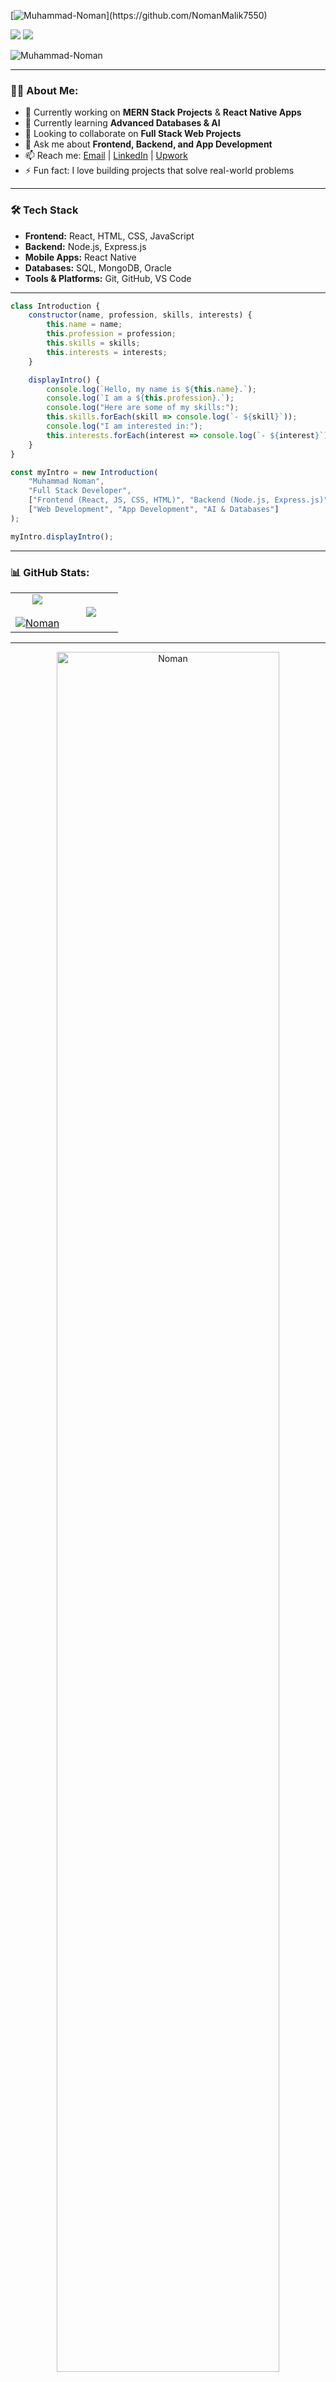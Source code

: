 
[![Muhammad-Noman](https://readme-typing-svg.demolab.com?font=Anton&size=30&pause=998&color=008000&background=F7F2F20A&vCenter=true&random=false&width=480&lines=Hello+Everyone%F0%9F%91%8B!;My+Name+is+Muhammad+Noman;I+am+a+Full+Stack+Developer;I+am+from+Pakistan;MERN+Stack+%26+App+Developer🚀;Code.+Build.+Innovate.;Nice+to+Meet+You!)](https://github.com/NomanMalik7550)

<a><img src='https://i.imgur.com/LyHic3i.gif'/></a>
<a><img src='https://i.imgur.com/LyHic3i.gif'/></a>

![Muhammad-Noman](https://cardivo.vercel.app/api?name=Muhammad%20Noman&description=Hi,%20Welcome%20To%20My%20Profile!&image=https://github.com/NomanMalik7550.png&backgroundColor=green&github=NomanMalik7550&linkedin=MuhammadNoman&instagram=Nomi_Malik755)

---

### 👨‍💻 About Me:
- 🔭 Currently working on **MERN Stack Projects** & **React Native Apps**  
- 🌱 Currently learning **Advanced Databases & AI**  
- 👯 Looking to collaborate on **Full Stack Web Projects**  
- 💬 Ask me about **Frontend, Backend, and App Development**  
- 📫 Reach me: [Email](nomanmalikn76@gmail.com) | [LinkedIn](https://www.linkedin.com/in/muhammad-noman-a33803364?utm_source=share&utm_campaign=share_via&utm_content=profile&utm_medium=android_app) | [Upwork](https://www.upwork.com/)  
- ⚡ Fun fact: I love building projects that solve real-world problems  

---

### 🛠️ Tech Stack
- **Frontend:** React, HTML, CSS, JavaScript  
- **Backend:** Node.js, Express.js  
- **Mobile Apps:** React Native  
- **Databases:** SQL, MongoDB, Oracle  
- **Tools & Platforms:** Git, GitHub, VS Code  

---

```js
class Introduction {
    constructor(name, profession, skills, interests) {
        this.name = name;
        this.profession = profession;
        this.skills = skills;
        this.interests = interests;
    }

    displayIntro() {
        console.log(`Hello, my name is ${this.name}.`);
        console.log(`I am a ${this.profession}.`);
        console.log("Here are some of my skills:");
        this.skills.forEach(skill => console.log(`- ${skill}`));
        console.log("I am interested in:");
        this.interests.forEach(interest => console.log(`- ${interest}`));
    }
}

const myIntro = new Introduction(
    "Muhammad Noman",
    "Full Stack Developer",
    ["Frontend (React, JS, CSS, HTML)", "Backend (Node.js, Express.js)", "Databases (MongoDB, SQL, Oracle)", "React Native Apps"],
    ["Web Development", "App Development", "AI & Databases"]
);

myIntro.displayIntro();
````

---

### 📊 GitHub Stats:

<table align="center">
  <tr border="none">
    <td width="50%" align="center">
       <img src="https://github-readme-stats.vercel.app/api?username=NomanMalik7550&theme=dark&show_icons=true&count_private=true" align="center"> <br> <br>
      <a href="https://github.com/NomanMalik7550"><img src="https://github-readme-streak-stats.herokuapp.com?user=NomanMalik7550&theme=merko&border_radius=70" alt="Noman" /></a>
        </td>
    <td width="50%" align="center">
      <img src="https://github-readme-stats.anuraghazra1.vercel.app/api/top-langs/?username=NomanMalik7550&theme=dark&langs_count=8" align="center">
    </td>
  </tr>
</table>

---

<div align=center>
  <a href="https://github.com/NomanMalik7550" title="Noman">
      <img align="center" width=84% src="https://github-profile-trophy.vercel.app/?NomanMalik7550&theme=radical&row=1&column=7&margin-h=15&margin-w=5" alt="Noman" />
  </a>
</div>

<a><img src='https://i.imgur.com/LyHic3i.gif'/></a> <a><img src='https://i.imgur.com/LyHic3i.gif'/></a>

```

